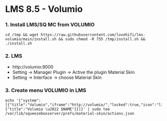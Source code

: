 # LMS 8.5 - Volumio
### 1. Install LMS/SQ MC from VOLUMIO
```
cd /tmp && wget https://raw.githubusercontent.com/lovehifi/lms-volumio/main/install.sh && sudo chmod -R 755 /tmp/install.sh && ./install.sh
```

### 2. LMS
- http://volumio:9000
- Setting -> Manager Plugin -> Active the plugin Material Skin
- Setting -> Interface -> choose Material Skin

### 3. Create menu VOLUMIO in LMS
```
echo '{"system":[{"title":"Volumio","iframe":"http://volumio/","locked":true,"icon":"link","toolbar":{"title":"Volumio \u2022 $NAME"}}]}' | sudo tee /var/lib/squeezeboxserver/prefs/material-skin/actions.json
```
